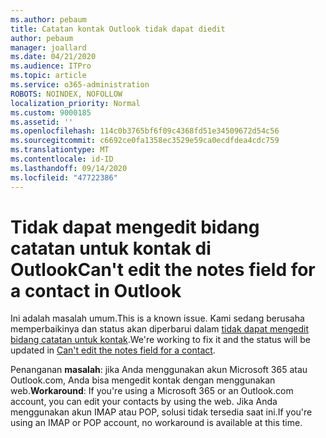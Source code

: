 ```yaml
---
ms.author: pebaum
title: Catatan kontak Outlook tidak dapat diedit
author: pebaum
manager: joallard
ms.date: 04/21/2020
ms.audience: ITPro
ms.topic: article
ms.service: o365-administration
ROBOTS: NOINDEX, NOFOLLOW
localization_priority: Normal
ms.custom: 9000185
ms.assetid: ''
ms.openlocfilehash: 114c0b3765bf6f09c4368fd51e34509672d54c56
ms.sourcegitcommit: c6692ce0fa1358ec3529e59ca0ecdfdea4cdc759
ms.translationtype: MT
ms.contentlocale: id-ID
ms.lasthandoff: 09/14/2020
ms.locfileid: "47722386"
---
```

# <a name="cant-edit-the-notes-field-for-a-contact-in-outlook"></a><span data-ttu-id="5d76e-102">Tidak dapat mengedit bidang catatan untuk kontak di Outlook</span><span class="sxs-lookup"><span data-stu-id="5d76e-102">Can't edit the notes field for a contact in Outlook</span></span>
<span data-ttu-id="5d76e-103">Ini adalah masalah umum.</span><span class="sxs-lookup"><span data-stu-id="5d76e-103">This is a known issue.</span></span> <span data-ttu-id="5d76e-104">Kami sedang berusaha memperbaikinya dan status akan diperbarui dalam [tidak dapat mengedit bidang catatan untuk kontak](https://support.office.com/article/fb8394ce-04ce-48b5-bae4-be46f77f10fe).</span><span class="sxs-lookup"><span data-stu-id="5d76e-104">We're working to fix it and the status will be updated in [Can't edit the notes field for a contact](https://support.office.com/article/fb8394ce-04ce-48b5-bae4-be46f77f10fe).</span></span>

<span data-ttu-id="5d76e-105">Penanganan **masalah**: jika Anda menggunakan akun Microsoft 365 atau Outlook.com, Anda bisa mengedit kontak dengan menggunakan web.</span><span class="sxs-lookup"><span data-stu-id="5d76e-105">**Workaround**: If you're using a Microsoft 365 or an Outlook.com account, you can edit your contacts by using the web.</span></span> <span data-ttu-id="5d76e-106">Jika Anda menggunakan akun IMAP atau POP, solusi tidak tersedia saat ini.</span><span class="sxs-lookup"><span data-stu-id="5d76e-106">If you're using an IMAP or POP account, no workaround is available at this time.</span></span>